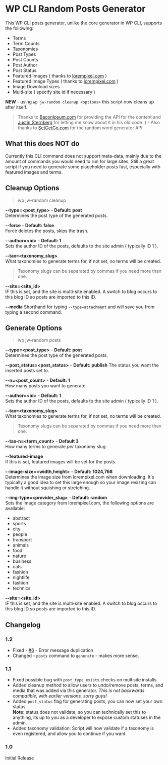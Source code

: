 # WP CLI Random Posts Generator

This WP CLI posts generator, unlike the core generator in WP CLI, supports the following:

* Terms
* Term Counts
* Taxonomies
* Post Types
* Post Counts
* Post Author
* Post Status
* Featured Images ( thanks to [lorempixel.com](http://lorempixel.com) )
* Featured Image Types ( thanks to [lorempixel.com](http://lorempixel.com) )
* Image Download sizes
* Multi-site ( specify site id if necessary )

**NEW** - using `wp jw-random cleanup <options>` this script now cleans up after itself.

> Thanks to [BaconIpsum.com](https://baconipsum.com/) for providing the API for the content and [Justin Sternberg](https://twitter.com/Jtsternberg) for letting me know about it in his old code :) - Also thanks to [SetGetGo.com](http://randomword.setgetgo.com/) for the random word generator API 

## What this does NOT do
Currently this CLI command does not support meta-data, mainly due to the amount of commands you would need to run for large sites. Still a great script if you need to generate some placeholder posts fast, especially with featured images and terms.

## Cleanup Options

>wp jw-random cleanup <options>

**--type=\<post_type\>** - **Default: post**   
Determines the post type of the generated posts.

**--force** - **Default: false**   
Force deletes the posts, skips the trash.

**--author=\<id\>** - **Default: 1**   
Sets the author ID of the posts, defaults to the site admin ( typically ID 1 ).

**--tax=\<taxonomy_slug\>**   
What taxonomies to generate terms for, if not set, no terms will be created.
> Taxonomy slugs can be separated by commas if you need more than one.

**--site=\<site_id\>**   
IF this is set, and the site is multi-site enabled.  A switch to blog occurs to this blog ID so posts are imported to this ID.

**--media**
Shorthand for typing `--type=attachment` and will save you from typing a second command.

## Generate Options

>wp jw-random posts <options>

**--type=\<post_type\>** - **Default: post**   
Determines the post type of the generated posts.

**--post_status=\<post_status\>** - **Default: publish**
The status you want the inserted posts set to.

**--n=\<post_count\>** - **Default: 1**   
How many posts you want to generate

**--author=\<id\>** - **Default: 1**   
Sets the author ID of the posts, defaults to the site admin ( typically ID 1 ).

**--tax=\<taxonomy_slug\>**   
What taxonomies to generate terms for, if not set, no terms will be created.
> Taxonomy slugs can be separated by commas if you need more than one.

**--tax-n=\<term_count\>** - **Default 3**   
How many terms to generate _per_ taxonomy slug.

**--featured-image**   
If this is set, featured images will be set for the posts.

**--image-size=\<width,height\>** - **Default: 1024,768**      
Determines the image size from lorempixel.com when downloading. It's typically a good idea to set this large enough so your image resizing can handle it without squishing or stretching. 

**--img-type=\<provider_slug\>** - **Default: random**      
Sets the image category from lorempixel.com, the following options are available:

* abstract
* sports
* city
* people
* transport
* animals
* food
* nature
* business
* cats
* fashion
* nightlife
* fashion
* technics

**--site=\<site_id\>**   
IF this is set, and the site is multi-site enabled.  A switch to blog occurs to this blog ID so posts are imported to this ID.

## Changelog

### 1.2
* Fixed - [#6](https://github.com/JayWood/jw-wpcli-random-posts/issues/6) - Error message duplication
* Changed - `posts` command to `generate` - makes more sense.

### 1.1
* Fixed possible bug with `post_type_exists` checks on multisite installs.
* Added cleanup method to allow users to undo/remove posts, terms, and media that was added via this generator. _This is not backwards compatible, with earlier versions, sorry guys!_
* Added `post_status` flag for generating posts, you can now set your own status.   
**Note:** status does not validate, so you can technically set this to anything, its up to you as a developer to expose custom statuses in the admin.
* Added taxonomy validation: Script will now validate if a taxonomy is even registered, and allow you to continue if you want.


### 1.0
Initial Release